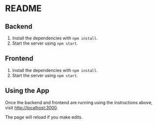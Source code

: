 # README

## Backend
1. Install the dependencies with `npm install`.
2. Start the server using `npm start`.

## Frontend
1. Install the dependencies with `npm install`.
2. Start the server using `npm start`.

## Using the App
Once the backend and frontend are running using the instructions above, visit [http://localhost:3000](http://localhost:3000).

The page will reload if you make edits.
